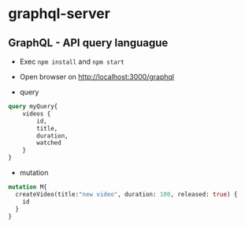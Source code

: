# graphql-server

## GraphQL - API query languague

* Exec `npm install` and `npm start`
* Open browser on <http://localhost:3000/graphql>

* query
```graphql
query myQuery{
	videos {
	    id,
	    title,
	    duration,
	    watched
	}
}
```

* mutation
```graphql
mutation M{
  createVideo(title:"new video", duration: 100, released: true) {
    id
  }
}
```